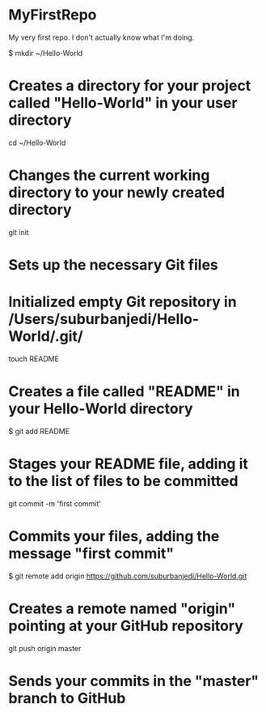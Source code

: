 MyFirstRepo
===========

My very first repo. I don't actually know what I'm doing.


$ mkdir ~/Hello-World
# Creates a directory for your project called "Hello-World" in your user directory

cd ~/Hello-World
# Changes the current working directory to your newly created directory

git init
# Sets up the necessary Git files
# Initialized empty Git repository in /Users/suburbanjedi/Hello-World/.git/

touch README
# Creates a file called "README" in your Hello-World directory

$ git add README
# Stages your README file, adding it to the list of files to be committed

git commit -m 'first commit'
# Commits your files, adding the message "first commit"

$ git remote add origin https://github.com/suburbanjedi/Hello-World.git
# Creates a remote named "origin" pointing at your GitHub repository

git push origin master
# Sends your commits in the "master" branch to GitHub
